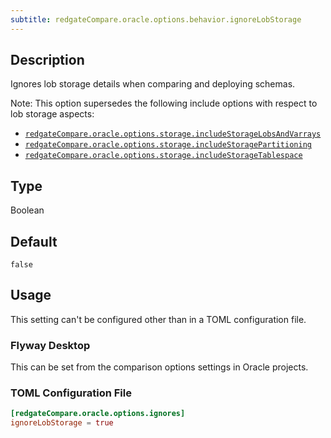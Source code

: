 ```yaml
---
subtitle: redgateCompare.oracle.options.behavior.ignoreLobStorage
---
```


## Description

Ignores lob storage details when comparing and deploying schemas.

Note: This option supersedes the following include options with respect to lob storage aspects:
* [`redgateCompare.oracle.options.storage.includeStorageLobsAndVarrays`](<Configuration/Redgate Compare Namespace/Redgate Compare Oracle Namespace/Oracle Storage Options Namespace/Oracle Include Storage Lobs And Varrays Setting>)
* [`redgateCompare.oracle.options.storage.includeStoragePartitioning`](<Configuration/Redgate Compare Namespace/Redgate Compare Oracle Namespace/Oracle Storage Options Namespace/Oracle Include Storage Partitioning Setting>)
* [`redgateCompare.oracle.options.storage.includeStorageTablespace`](<Configuration/Redgate Compare Namespace/Redgate Compare Oracle Namespace/Oracle Storage Options Namespace/Oracle Include Storage Tablespace Setting>)

## Type

Boolean

## Default

`false`

## Usage

This setting can't be configured other than in a TOML configuration file.

### Flyway Desktop

This can be set from the comparison options settings in Oracle projects.

### TOML Configuration File

```toml
[redgateCompare.oracle.options.ignores]
ignoreLobStorage = true
```
